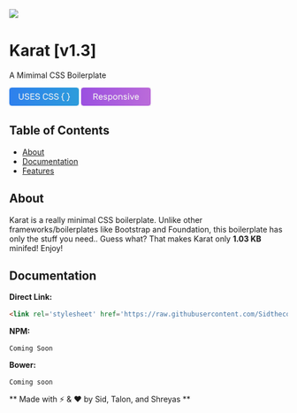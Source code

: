 <img src="https://github.com/Sidthecoder/Karat-Website/blob/master/css/logo.png" width="200"/>

# Karat [v1.3]
A Mimimal CSS Boilerplate

<img src="https://github.com/Sidthecoder/Karat-Website/blob/master/badges/CSS.png?raw=true" width="25%"> <img src="https://github.com/Sidthecoder/Karat-Website/blob/master/badges/Responsive.png?raw=true" width="25%">

## Table of Contents
  
  - <a href="#about">About</a>
  - <a href="#docs">Documentation</a>
  - <a href="#feat">Features</a>

<a name="about"></a>
## About

Karat is a really minimal CSS boilerplate. Unlike other frameworks/boilerplates like Bootstrap and Foundation, this boilerplate has only the stuff you need.. Guess what? That makes Karat only **1.03 KB** minifed! Enjoy!

## Documentation

**Direct Link:**

```html
<link rel='stylesheet' href='https://raw.githubusercontent.com/Sidthecoder/Karat/master/dist/karat.min.css'>
```

**NPM:**

```shell
Coming Soon
```

**Bower:**

```shell
Coming soon
```

** Made with ⚡ & ❤ by Sid, Talon, and Shreyas **
